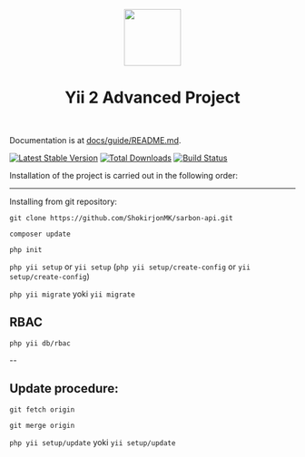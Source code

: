 <p align="center">
    <a href="https://github.com/yiisoft" target="_blank">
        <img src="https://avatars0.githubusercontent.com/u/993323" height="100px">
    </a>
    <h1 align="center">Yii 2 Advanced Project</h1>
    <br>
</p>

Documentation is at [docs/guide/README.md](docs/guide/README.md).

[![Latest Stable Version](https://img.shields.io/packagist/v/yiisoft/yii2-app-advanced.svg)](https://packagist.org/packages/yiisoft/yii2-app-advanced)
[![Total Downloads](https://img.shields.io/packagist/dt/yiisoft/yii2-app-advanced.svg)](https://packagist.org/packages/yiisoft/yii2-app-advanced)
[![Build Status](https://travis-ci.com/yiisoft/yii2-app-advanced.svg?branch=master)](https://travis-ci.com/yiisoft/yii2-app-advanced)

Installation of the project is carried out in the following order:

-------------------
Installing from git repository:

`git clone https://github.com/ShokirjonMK/sarbon-api.git`

`composer update`


`php init` 


`php yii setup` or `yii setup` (`php yii setup/create-config` or `yii setup/create-config`)

`php yii migrate` yoki `yii migrate`



RBAC 
-------------------
`php yii db/rbac`

--

Update procedure:
-------------------

`git fetch origin`

`git merge origin`

`php yii setup/update` yoki `yii setup/update`


